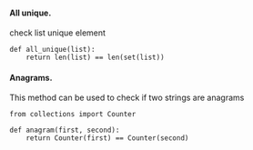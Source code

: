 #### All unique.
check list unique element
```
def all_unique(list):
    return len(list) == len(set(list))
```

#### Anagrams.
This method can be used to check if two strings are anagrams
```
from collections import Counter

def anagram(first, second):
    return Counter(first) == Counter(second)
```
